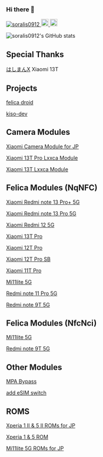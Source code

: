 ### Hi there 👋

<p align="left"> 
  <a href="https://github.com/yutkat/soralis0912/">
    <img src="https://komarev.com/ghpvc/?username=soralis0912" alt="soralis0912" />
  </a>
  <a href="http://twitter.com/soralis_0912">
    <img height="20" src="https://img.shields.io/twitter/follow/soralis_0912?label=Twitter&logo=twitter&style=flat" />
  </a>
  <a href="https://github.com/soralis0912">
    <img height="20" src="https://img.shields.io/github/followers/soralis0912?label=follow&logo=github&style=flat" />
  </a>
</p>

![soralis0912's GitHub stats](https://github-readme-stats.vercel.app/api?username=soralis0912&show_icons=true)

## Special Thanks

[はしまんX](https://github.com/bakunetsuuuuu) Xiaomi 13T

## Projects

[felica droid](https://github.com/felica-droid)

[kiso-dev](https://sourceforge.net/projects/kiso-dev/)

## Camera Modules

[Xiaomi Camera Module for JP](https://github.com/soralis0912/xiaomi-camera-mod)

[Xiaomi 13T Pro Lxxca Module](https://github.com/soralis0912/corot-lxxca-enabler)

[Xiaomi 13T Lxxca Module](https://github.com/soralis0912/XIG04-lxxca-enabler)


## Felica Modules (NqNFC)

[Xiaomi Redmi note 13 Pro+ 5G](https://github.com/soralis0912/magisk-module-zircon-jp-felica)

[Xiaomi Redmi note 13 Pro 5G](https://github.com/soralis0912/magisk-module-XIG05-jp-felica)

[Xiaomi Redmi 12 5G](https://github.com/soralis0912/magisk-module-sky-jp-felica)

[Xiaomi 13T Pro](https://github.com/soralis0912/magisk-module-corot-jp-felica)

[Xiaomi 12T Pro](https://github.com/soralis0912/magisk-module-diting-jp-felica)

[Xiaomi 12T Pro SB](https://github.com/soralis0912/magisk-module-A201XM-jp-felica)

[Xiaomi 11T Pro](https://github.com/soralis0912/magisk-module-vili-jp-felica)

[Mi11lite 5G](https://github.com/soralis0912/magisk-module-renoir-jp-felica)

[Redmi note 11 Pro 5G](https://github.com/soralis0912/magisk-module-veux-jp-felica)

[Redmi note 9T 5G](https://github.com/soralis0912/magisk-module-canong-jp-felica)

## Felica Modules (NfcNci)

[Mi11lite 5G](https://github.com/soralis0912/magisk-module-renoir-jp-felica-aosp)

[Redmi note 9T 5G](https://github.com/soralis0912/magisk-module-canong-jp-felica-aosp)

## Other Modules

[MPA Bypass](https://github.com/soralis0912/mpa-bypass)

[add eSIM switch](https://github.com/soralis0912/esimdisabler/)

## ROMS
[Xperia 1 Ⅱ & 5 Ⅱ ROMs for JP](https://github.com/Sony-edo-felica-development/)

[Xperia 1  & 5  ROM](https://github.com/Sony-kumano-development/)

[Mi11lite 5G ROMs for JP](https://github.com/xiaomi-renoir-felica-development/)




